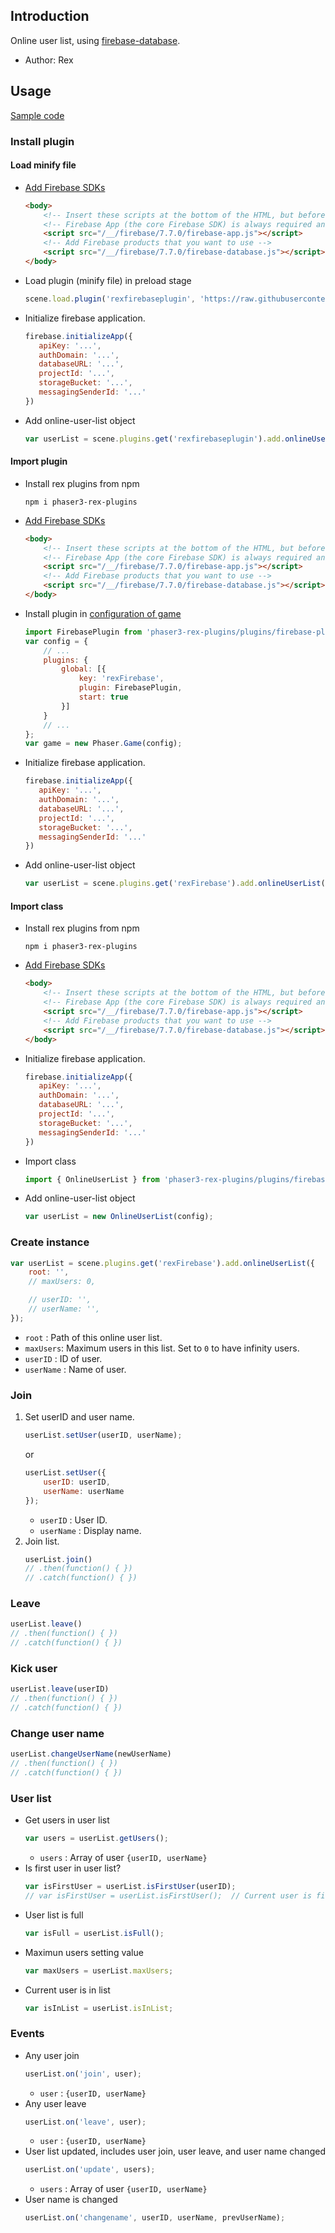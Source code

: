 ## Introduction

Online user list, using [firebase-database](https://firebase.google.com/docs/database/).

- Author: Rex

## Usage

[Sample code](https://github.com/rexrainbow/phaser3-rex-notes/blob/master/examples/firebase-onlineuserlist)

### Install plugin

#### Load minify file

- [Add Firebase SDKs](https://firebase.google.com/docs/web/setup)
    ```html
    <body>
        <!-- Insert these scripts at the bottom of the HTML, but before you use any Firebase services -->
        <!-- Firebase App (the core Firebase SDK) is always required and must be listed first -->
        <script src="/__/firebase/7.7.0/firebase-app.js"></script>
        <!-- Add Firebase products that you want to use -->
        <script src="/__/firebase/7.7.0/firebase-database.js"></script>
    </body>    
    ```
- Load plugin (minify file) in preload stage
    ```javascript
    scene.load.plugin('rexfirebaseplugin', 'https://raw.githubusercontent.com/rexrainbow/phaser3-rex-notes/master/dist/rexfirebaseplugin.min.js', true);
    ```
- Initialize firebase application.
    ```javascript
    firebase.initializeApp({
       apiKey: '...',
       authDomain: '...',
       databaseURL: '...',
       projectId: '...',
       storageBucket: '...',
       messagingSenderId: '...'
    })
    ```
- Add online-user-list object
    ```javascript
    var userList = scene.plugins.get('rexfirebaseplugin').add.onlineUserList(config);
    ```

#### Import plugin

- Install rex plugins from npm
    ```
    npm i phaser3-rex-plugins
    ```
- [Add Firebase SDKs](https://firebase.google.com/docs/web/setup)
    ```html
    <body>
        <!-- Insert these scripts at the bottom of the HTML, but before you use any Firebase services -->
        <!-- Firebase App (the core Firebase SDK) is always required and must be listed first -->
        <script src="/__/firebase/7.7.0/firebase-app.js"></script>
        <!-- Add Firebase products that you want to use -->
        <script src="/__/firebase/7.7.0/firebase-database.js"></script>
    </body>    
    ```
- Install plugin in [configuration of game](game.md#configuration)
    ```javascript
    import FirebasePlugin from 'phaser3-rex-plugins/plugins/firebase-plugin.js';
    var config = {
        // ...
        plugins: {
            global: [{
                key: 'rexFirebase',
                plugin: FirebasePlugin,
                start: true
            }]
        }
        // ...
    };
    var game = new Phaser.Game(config);
    ```
- Initialize firebase application.
    ```javascript
    firebase.initializeApp({
       apiKey: '...',
       authDomain: '...',
       databaseURL: '...',
       projectId: '...',
       storageBucket: '...',
       messagingSenderId: '...'
    })
    ```
- Add online-user-list object
    ```javascript
    var userList = scene.plugins.get('rexFirebase').add.onlineUserList(config);
    ```

#### Import class

- Install rex plugins from npm
    ```
    npm i phaser3-rex-plugins
    ```
- [Add Firebase SDKs](https://firebase.google.com/docs/web/setup)
    ```html
    <body>
        <!-- Insert these scripts at the bottom of the HTML, but before you use any Firebase services -->
        <!-- Firebase App (the core Firebase SDK) is always required and must be listed first -->
        <script src="/__/firebase/7.7.0/firebase-app.js"></script>
        <!-- Add Firebase products that you want to use -->
        <script src="/__/firebase/7.7.0/firebase-database.js"></script>
    </body>    
    ```
- Initialize firebase application.
    ```javascript
    firebase.initializeApp({
       apiKey: '...',
       authDomain: '...',
       databaseURL: '...',
       projectId: '...',
       storageBucket: '...',
       messagingSenderId: '...'
    })
    ```
- Import class
    ```javascript
    import { OnlineUserList } from 'phaser3-rex-plugins/plugins/firebase-components.js';
    ```
- Add online-user-list object
    ```javascript
    var userList = new OnlineUserList(config);
    ```

### Create instance

```javascript
var userList = scene.plugins.get('rexFirebase').add.onlineUserList({
    root: '',
    // maxUsers: 0,

    // userID: '',
    // userName: '',
});
```

- `root` : Path of this online user list.
- `maxUsers`: Maximum users in this list. Set to `0` to have infinity users.
- `userID` : ID of user.
- `userName` : Name of user.

### Join

1. Set userID and user name.
    ```javascript
    userList.setUser(userID, userName);
    ```
    or
    ```javascript
    userList.setUser({
        userID: userID,
        userName: userName
    });
    ```
    - `userID` : User ID.
    - `userName` : Display name.
1. Join list.
    ```javascript
    userList.join()
    // .then(function() { })
    // .catch(function() { })
    ```

### Leave

```javascript
userList.leave()
// .then(function() { })
// .catch(function() { })
```

### Kick user

```javascript
userList.leave(userID)
// .then(function() { })
// .catch(function() { })
```

### Change user name

```javascript
userList.changeUserName(newUserName)
// .then(function() { })
// .catch(function() { })
```

### User list

- Get users in user list
    ```javascript
    var users = userList.getUsers();
    ```
    - `users` : Array of user `{userID, userName}`
- Is first user in user list?
    ```javascript
    var isFirstUser = userList.isFirstUser(userID);
    // var isFirstUser = userList.isFirstUser();  // Current user is first user
    ```
- User list is full
    ```javascript
    var isFull = userList.isFull();
    ```
- Maximun users setting value
    ```javascript
    var maxUsers = userList.maxUsers;
    ```
- Current user is in list
    ```javascript
    var isInList = userList.isInList;
    ```

### Events

- Any user join
    ```javascript
    userList.on('join', user);
    ```
    - `user` : `{userID, userName}`
- Any user leave
    ```javascript
    userList.on('leave', user);
    ```
    - `user` : `{userID, userName}`
- User list updated, includes user join, user leave, and user name changed
    ```javascript
    userList.on('update', users);
    ```
    - `users` : Array of user `{userID, userName}`
- User name is changed
    ```javascript
    userList.on('changename', userID, userName, prevUserName);
    ```